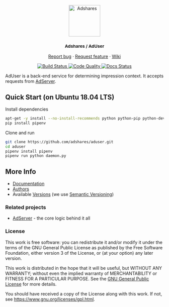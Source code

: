 <p align="center">
    <a href="https://adshares.net/" title="Adshares sp. z o.o." target="_blank">
        <img src="https://adshares.net/logos/ads.svg" alt="Adshares" width="100" height="100">
    </a>
</p>
<h3 align="center"><small>Adshares / AdUser</small></h3>
<p align="center">
    <a href="https://github.com/adshares/aduser/issues/new?template=bug_report.md&labels=Bug">Report bug</a>
    ·
    <a href="https://github.com/adshares/aduser/issues/new?template=feature_request.md&labels=New%20Feature">Request feature</a>
    ·
    <a href="https://github.com/adshares/aduser/wiki">Wiki</a>
</p>
<p align="center">
    <a href="https://travis-ci.org/adshares/aduser" title="Build Status" target="_blank">
        <img src="https://travis-ci.org/adshares/aduser.svg?branch=master" alt="Build Status">
    </a>
    <a href="https://sonarcloud.io/dashboard?id=adshares-aduser" title="Code Quality" target="_blank">
        <img src="https://sonarcloud.io/api/project_badges/measure?project=adshares-aduser&metric=alert_status" alt="Code Quality">
    </a>
    <a href="http://adshares-aduser.readthedocs.io" title="Docs Status" target="_blank">
        <img src="https://readthedocs.org/projects/adshares-aduser/badge/?version=latest" alt="Docs Status">
    </a>
</p>

AdUser is a back-end service for determining impression context.
It accepts requests from [AdServer](https://github.com/adshares/adserver).

## Quick Start (on Ubuntu 18.04 LTS)

Install dependencies
```bash
apt-get -y install --no-install-recommends python python-pip python-dev gcc
pip install pipenv
```

Clone and run
```bash
git clone https://github.com/adshares/aduser.git
cd aduser
pipenv install pipenv
pipenv run python daemon.py
```

## More Info

- [Documentation](https://adshares-aduser.readthedocs.io)
- [Authors](https://github.com/adshares/aduser/contributors)
- Available [Versions](https://github.com/adshares/aduser/tags) (we use [Semantic Versioning](http://semver.org/))

### Related projects

- [AdServer](https://github.com/adshares/adserver) - the core logic behind it all

### License

This work is free software: you can redistribute it and/or modify
it under the terms of the GNU General Public License as published by
the Free Software Foundation, either version 3 of the License, or
(at your option) any later version.

This work is distributed in the hope that it will be useful,
but WITHOUT ANY WARRANTY; without even the implied warranty of
MERCHANTABILITY or FITNESS FOR A PARTICULAR PURPOSE. See the
[GNU General Public License](LICENSE) for more details.

You should have received a copy of the License along with this work.
If not, see <https://www.gnu.org/licenses/gpl.html>.
